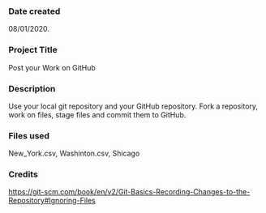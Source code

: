 ### Date created
08/01/2020.

### Project Title
Post your Work on GitHub

### Description
Use your local git repository and your GitHub repository. Fork a repository, work on files, stage files and commit them to GitHub.

### Files used
New_York.csv, Washinton.csv, Shicago

### Credits
https://git-scm.com/book/en/v2/Git-Basics-Recording-Changes-to-the-Repository#Ignoring-Files
